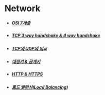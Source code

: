 # Network

- ##### [OSI 7계층](OSI_7Layer.md)

- ##### [TCP 3 way handshake & 4 way handshake](TCPhandshake.md)

- ##### [TCP와 UDP의 비교](TCPAndUDP.md)

- ##### [대칭키 & 공개키](Keys.md)

- ##### [HTTP & HTTPS](HTTP.md)

- ##### [로드 밸런싱(Load Balancing)](LoadBalancing.md)

